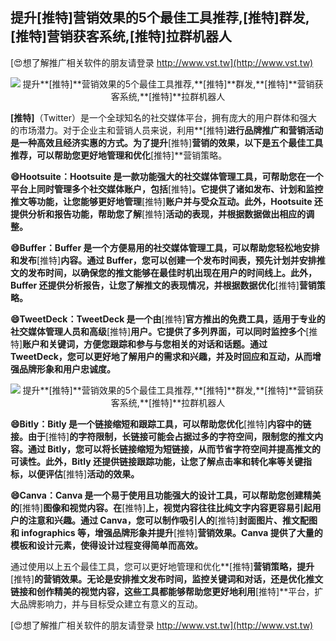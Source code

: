 ## **提升**[推特]**营销效果的5个最佳工具推荐,**[推特]**群发,**[推特]**营销获客系统,**[推特]**拉群机器人**

[😍想了解推广相关软件的朋友请登录 http://www.vst.tw](http://www.vst.tw)

 <center><img src="https://vst.tw/MP4/tuiguang/png/2.png" alt="提升**[推特]**营销效果的5个最佳工具推荐,**[推特]**群发,**[推特]**营销获客系统,**[推特]**拉群机器人"></center>

**[推特]**（Twitter）是一个全球知名的社交媒体平台，拥有庞大的用户群体和强大的市场潜力。对于企业主和营销人员来说，利用**[推特]**进行品牌推广和营销活动是一种高效且经济实惠的方式。为了提升**[推特]**营销的效果，以下是五个最佳工具推荐，可以帮助您更好地管理和优化**[推特]**营销策略。

**😄Hootsuite：Hootsuite 是一款功能强大的社交媒体管理工具，可帮助您在一个平台上同时管理多个社交媒体账户，包括**[推特]**。它提供了诸如发布、计划和监控推文等功能，让您能够更好地管理**[推特]**账户并与受众互动。此外，Hootsuite 还提供分析和报告功能，帮助您了解**[推特]**活动的表现，并根据数据做出相应的调整。**

**😄Buffer：Buffer 是一个方便易用的社交媒体管理工具，可以帮助您轻松地安排和发布**[推特]**内容。通过 Buffer，您可以创建一个发布时间表，预先计划并安排推文的发布时间，以确保您的推文能够在最佳时机出现在用户的时间线上。此外，Buffer 还提供分析报告，让您了解推文的表现情况，并根据数据优化**[推特]**营销策略。**

**😄TweetDeck：TweetDeck 是一个由**[推特]**官方推出的免费工具，适用于专业的社交媒体管理人员和高级**[推特]**用户。它提供了多列界面，可以同时监控多个**[推特]**账户和关键词，方便您跟踪和参与与您相关的对话和话题。通过 TweetDeck，您可以更好地了解用户的需求和兴趣，并及时回应和互动，从而增强品牌形象和用户忠诚度。**

 <center><img src="https://vst.tw/MP4/tuiguang/png/4.png" alt="提升**[推特]**营销效果的5个最佳工具推荐,**[推特]**群发,**[推特]**营销获客系统,**[推特]**拉群机器人"></center>

**😄Bitly：Bitly 是一个链接缩短和跟踪工具，可以帮助您优化**[推特]**内容中的链接。由于**[推特]**的字符限制，长链接可能会占据过多的字符空间，限制您的推文内容。通过 Bitly，您可以将长链接缩短为短链接，从而节省字符空间并提高推文的可读性。此外，Bitly 还提供链接跟踪功能，让您了解点击率和转化率等关键指标，以便评估**[推特]**活动的效果。**

**😄Canva：Canva 是一个易于使用且功能强大的设计工具，可以帮助您创建精美的**[推特]**图像和视觉内容。在**[推特]**上，视觉内容往往比纯文字内容更容易引起用户的注意和兴趣。通过 Canva，您可以制作吸引人的**[推特]**封面图片、推文配图和 infographics 等，增强品牌形象并提升**[推特]**营销效果。Canva 提供了大量的模板和设计元素，使得设计过程变得简单而高效。**

通过使用以上五个最佳工具，您可以更好地管理和优化**[推特]**营销策略，提升**[推特]**的营销效果。无论是安排推文发布时间，监控关键词和对话，还是优化推文链接和创作精美的视觉内容，这些工具都能够帮助您更好地利用**[推特]**平台，扩大品牌影响力，并与目标受众建立有意义的互动。

[😍想了解推广相关软件的朋友请登录 http://www.vst.tw](http://www.vst.tw)



